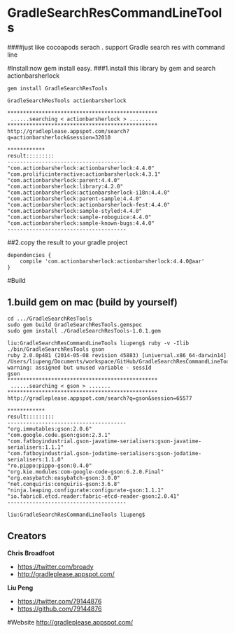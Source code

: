 # GradleSearchResCommandLineTools 

####just like cocoapods serach . support Gradle search res with command line

#Install:now gem install easy.
###1.install this library by gem and search actionbarsherlock
 
```
gem install GradleSearchResTools

GradleSearchResTools actionbarsherlock

************************************************
 ......searching < actionbarsherlock > .......
************************************************
http://gradleplease.appspot.com/search?q=actionbarsherlock&session=32010

************
result:::::::::
--------------------------------------
"com.actionbarsherlock:actionbarsherlock:4.4.0"
"com.prolificinteractive:actionbarsherlock:4.3.1"
"com.actionbarsherlock:parent:4.4.0"
"com.actionbarsherlock:library:4.2.0"
"com.actionbarsherlock:actionbarsherlock-i18n:4.4.0"
"com.actionbarsherlock:parent-sample:4.4.0"
"com.actionbarsherlock:actionbarsherlock-fest:4.4.0"
"com.actionbarsherlock:sample-styled:4.4.0"
"com.actionbarsherlock:sample-roboguice:4.4.0"
"com.actionbarsherlock:sample-known-bugs:4.4.0"
--------------------------------------
```

##2.copy the result to your gradle project 

```
dependencies {
    compile 'com.actionbarsherlock:actionbarsherlock:4.4.0@aar'
}

```
#Build

## 1.build gem on mac (build by yourself)

```
cd .../GradleSearchResTools
sudo gem build GradleSearchResTools.gemspec 
sudo gem install ./GradleSearchResTools-1.0.1.gem

liu:GradleSearchResCommandLineTools liupeng$ ruby -v -Ilib ./bin/GradleSearchResTools gson
ruby 2.0.0p481 (2014-05-08 revision 45883) [universal.x86_64-darwin14]
/Users/liupeng/Documents/workspace/GitHub/GradleSearchResCommandLineTools/lib/search.rb:15: warning: assigned but unused variable - sessId
gson
************************************************
 ......searching < gson > .......
************************************************
http://gradleplease.appspot.com/search?q=gson&session=65577

************
result:::::::::
--------------------------------------
"org.immutables:gson:2.0.6"
"com.google.code.gson:gson:2.3.1"
"com.fatboyindustrial.gson-javatime-serialisers:gson-javatime-serialisers:1.1.1"
"com.fatboyindustrial.gson-jodatime-serialisers:gson-jodatime-serialisers:1.1.0"
"ro.pippo:pippo-gson:0.4.0"
"org.kie.modules:com-google-code-gson:6.2.0.Final"
"org.easybatch:easybatch-gson:3.0.0"
"net.conquiris:conquiris-gson:3.6.8"
"ninja.leaping.configurate:configurate-gson:1.1.1"
"io.fabric8.etcd.reader:fabric-etcd-reader-gson:2.0.41"
--------------------------------------

liu:GradleSearchResCommandLineTools liupeng$ 

```

## Creators

**Chris Broadfoot**

- <https://twitter.com/broady>
- <http://gradleplease.appspot.com/>

**Liu Peng**

- <https://twitter.com/79144876>
- <https://github.com/79144876>


#Website
    http://gradleplease.appspot.com/